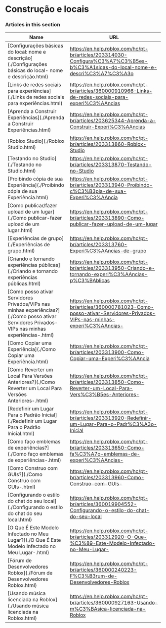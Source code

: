 # Construção e locais  
### Articles in this section
Name|URL
-|-
[Configurações básicas do local: nome e descrição](./Configurações básicas do local- nome e descrição.html) |https://en.help.roblox.com/hc/pt-br/articles/203314030-Configura%C3%A7%C3%B5es-b%C3%A1sicas-do-local-nome-e-descri%C3%A7%C3%A3o
[Links de redes sociais para experiências](./Links de redes sociais para experiências.html) |https://en.help.roblox.com/hc/pt-br/articles/360000910966-Links-de-redes-sociais-para-experi%C3%AAncias
[Aprenda a Construir Experiências](./Aprenda a Construir Experiências.html) |https://en.help.roblox.com/hc/pt-br/articles/203625344-Aprenda-a-Construir-Experi%C3%AAncias
[Roblox Studio](./Roblox Studio.html) |https://en.help.roblox.com/hc/pt-br/articles/203313860-Roblox-Studio
[Testando no Studio](./Testando no Studio.html) |https://en.help.roblox.com/hc/pt-br/articles/203313870-Testando-no-Studio
[Proibindo cópia de sua Experiência](./Proibindo cópia de sua Experiência.html) |https://en.help.roblox.com/hc/pt-br/articles/203313940-Proibindo-c%C3%B3pia-de-sua-Experi%C3%AAncia
[Como publicar/fazer upload de um lugar](./Como publicar-fazer upload de um lugar.html) |https://en.help.roblox.com/hc/pt-br/articles/203313890-Como-publicar-fazer-upload-de-um-lugar
[Experiências de grupo](./Experiências de grupo.html) |https://en.help.roblox.com/hc/pt-br/articles/203313760-Experi%C3%AAncias-de-grupo
[Criando e tornando experiências públicas](./Criando e tornando experiências públicas.html) |https://en.help.roblox.com/hc/pt-br/articles/203313950-Criando-e-tornando-experi%C3%AAncias-p%C3%BAblicas
[Como posso ativar Servidores Privados/VIPs nas minhas experiências?](./Como posso ativar Servidores Privados-VIPs nas minhas experiências-.html) |https://en.help.roblox.com/hc/pt-br/articles/360000781023-Como-posso-ativar-Servidores-Privados-VIPs-nas-minhas-experi%C3%AAncias-
[Como Copiar uma Experiência](./Como Copiar uma Experiência.html) |https://en.help.roblox.com/hc/pt-br/articles/203313900-Como-Copiar-uma-Experi%C3%AAncia
[Como Reverter um Local Para Versões Anteriores?](./Como Reverter um Local Para Versões Anteriores-.html) |https://en.help.roblox.com/hc/pt-br/articles/203313850-Como-Reverter-um-Local-Para-Vers%C3%B5es-Anteriores-
[Redefinir um Lugar Para o Padrão Inicial](./Redefinir um Lugar Para o Padrão Inicial.html) |https://en.help.roblox.com/hc/pt-br/articles/203313920-Redefinir-um-Lugar-Para-o-Padr%C3%A3o-Inicial
[Como faço emblemas de experiências?](./Como faço emblemas de experiências-.html) |https://en.help.roblox.com/hc/pt-br/articles/203313650-Como-fa%C3%A7o-emblemas-de-experi%C3%AAncias-
[Como Construo com GUIs?](./Como Construo com GUIs-.html) |https://en.help.roblox.com/hc/pt-br/articles/203313960-Como-Construo-com-GUIs-
[Configurando o estilo do chat do seu local](./Configurando o estilo do chat do seu local.html) |https://en.help.roblox.com/hc/pt-br/articles/360019904552-Configurando-o-estilo-do-chat-do-seu-local
[O Que É Este Modelo Infectado no Meu Lugar?](./O Que É Este Modelo Infectado no Meu Lugar-.html) |https://en.help.roblox.com/hc/pt-br/articles/203312920-O-Que-%C3%89-Este-Modelo-Infectado-no-Meu-Lugar-
[Fórum de Desenvolvedores Roblox](./Fórum de Desenvolvedores Roblox.html) |https://en.help.roblox.com/hc/pt-br/articles/360000240223-F%C3%B3rum-de-Desenvolvedores-Roblox
[Usando música licenciada na Roblox](./Usando música licenciada na Roblox.html) |https://en.help.roblox.com/hc/pt-br/articles/360000927163-Usando-m%C3%BAsica-licenciada-na-Roblox